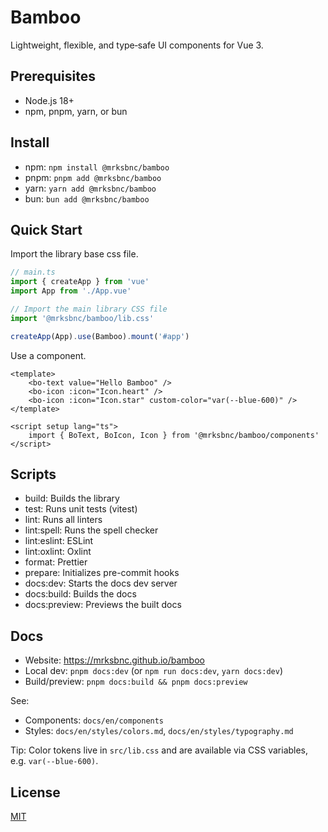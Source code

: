 # Bamboo

Lightweight, flexible, and type‑safe UI components for Vue 3.

## Prerequisites

- Node.js 18+
- npm, pnpm, yarn, or bun

## Install

- npm: `npm install @mrksbnc/bamboo`
- pnpm: `pnpm add @mrksbnc/bamboo`
- yarn: `yarn add @mrksbnc/bamboo`
- bun: `bun add @mrksbnc/bamboo`

## Quick Start

Import the library base css file.

```ts
// main.ts
import { createApp } from 'vue'
import App from './App.vue'

// Import the main library CSS file
import '@mrksbnc/bamboo/lib.css'

createApp(App).use(Bamboo).mount('#app')
```

Use a component.

```vue
<template>
	<bo-text value="Hello Bamboo" />
	<bo-icon :icon="Icon.heart" />
	<bo-icon :icon="Icon.star" custom-color="var(--blue-600)" />
</template>

<script setup lang="ts">
	import { BoText, BoIcon, Icon } from '@mrksbnc/bamboo/components'
</script>
```

## Scripts

- build: Builds the library
- test: Runs unit tests (vitest)
- lint: Runs all linters
- lint:spell: Runs the spell checker
- lint:eslint: ESLint
- lint:oxlint: Oxlint
- format: Prettier
- prepare: Initializes pre-commit hooks
- docs:dev: Starts the docs dev server
- docs:build: Builds the docs
- docs:preview: Previews the built docs

## Docs

- Website: https://mrksbnc.github.io/bamboo
- Local dev: `pnpm docs:dev` (or `npm run docs:dev`, `yarn docs:dev`)
- Build/preview: `pnpm docs:build && pnpm docs:preview`

See:

- Components: `docs/en/components`
- Styles: `docs/en/styles/colors.md`, `docs/en/styles/typography.md`

Tip: Color tokens live in `src/lib.css` and are available via CSS variables, e.g. `var(--blue-600)`.

## License

[MIT](https://github.com/mrksbnc/bamboo/blob/main/LICENSE)
